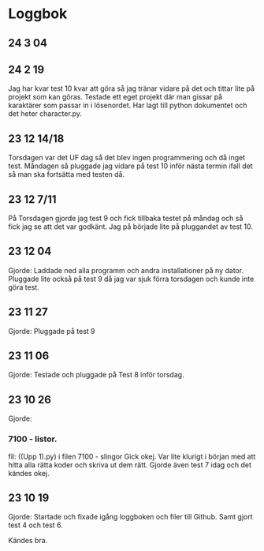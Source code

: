 Loggbok
==========

24 3 04
-----------


24 2 19
-----------
Jag har kvar test 10 kvar att göra så jag tränar vidare på det och tittar lite på projekt som kan göras. Testade ett eget projekt där man gissar på karaktärer som passar in i lösenordet. Har lagt till python dokumentet och det heter character.py.

23 12 14/18
-----------
Torsdagen var det UF dag så det blev ingen programmering och då inget test. Måndagen så pluggade jag vidare på test 10 inför nästa termin ifall det så man ska fortsätta med testen då.


23 12 7/11
----------
På Torsdagen gjorde jag test 9 och fick tillbaka testet på måndag och så fick jag se att det var godkänt. Jag på började lite på pluggandet av test 10.

23 12 04
----------
Gjorde:
Laddade ned alla programm och andra installationer på ny dator. Pluggade lite också på test 9 då jag var sjuk förra torsdagen och kunde inte göra test.

23 11 27
---------
Gjorde: 
Pluggade på test 9


23 11 06
----------
Gjorde: 
Testade och pluggade på Test 8 inför torsdag. 

23 10 26
----------

Gjorde: 
### 7100 - listor.
fil: ((Upp 1).py) i filen 7100 - slingor
Gick okej. Var lite klurigt i början med att hitta alla rätta  koder och skriva ut dem rätt.
Gjorde även test 7 idag och det kändes okej.


23 10 19
-----------

Gjorde:
Startade och fixade igång loggboken och filer till Github.
Samt gjort test 4 och test 6.

Kändes bra.
